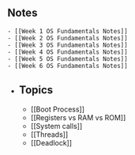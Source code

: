 ## Notes
	- [[Week 1 OS Fundamentals Notes]]
	- [[Week 2 OS Fundamentals Notes]]
	- [[Week 3 OS Fundamentals Notes]]
	- [[Week 4 OS Fundamentals Notes]]
	- [[Week 5 OS Fundamentals Notes]]
	- [[Week 6 OS Fundamentals Notes]]
- ## Topics
	- [[Boot Process]]
	- [[Registers vs RAM vs ROM]]
	- [[System calls]]
	- [[Threads]]
	- [[Deadlock]]